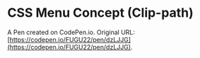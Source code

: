 # CSS Menu Concept (Clip-path)

A Pen created on CodePen.io. Original URL: [https://codepen.io/FUGU22/pen/dzLJJG](https://codepen.io/FUGU22/pen/dzLJJG).


